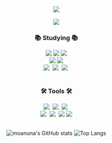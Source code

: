 <div align="center">
<!--  <img src="https://capsule-render.vercel.app/api?type=waving&color=auto&height=200&section=header&text=Seung%20Yeon&fontSize=50" /> -->
 <img src="https://github.com/moanuna/moanuna/assets/137742302/9ef5ff77-0039-43bf-91bf-ff5b8c5cfbc4" />
</div>

<br>

<div align="center">
 <a href="https://hits.seeyoufarm.com"><img src="https://hits.seeyoufarm.com/api/count/incr/badge.svg?url=https%3A%2F%2Fgithub.com%2Fmoanuna&count_bg=%23A9C6FF&title_bg=%23AAAAAA&icon=github.svg&icon_color=%23E7E7E7&title=hits&edge_flat=false"/></a>
</div>

<h3 align="center">📚 Studying 📚</h3>
<div align="center">
 <img src="https://img.shields.io/badge/swift-F54A2A?style=for-the-badge&logo=swift&logoColor=white"> 
 <img src="https://img.shields.io/badge/flutter-02569B?style=for-the-badge&logo=flutter&logoColor=#02569B"> 
 <img src="https://img.shields.io/badge/Tailwind CSS-06B6D4?style=for-the-badge&logo=Tailwind CSS&logoColor=white">
</div>
<div align="center">
 <img src="https://img.shields.io/badge/styled components-DB7093?style=for-the-badge&logo=styled-components&logoColor=white"/>
 <img src="https://img.shields.io/badge/css-1572B6?style=for-the-badge&logo=css3&logoColor=white">
</div>
<div align="center">
 <img src="https://img.shields.io/badge/react-20232a.svg?style=for-the-badge&logo=react&logoColor=61DAFB" />&nbsp
 <img src="https://img.shields.io/badge/javascript-F7DF1E.svg?style=for-the-badge&logo=javascript&logoColor=20232a" />&nbsp
 <img src="https://img.shields.io/badge/html5-E34F26.svg?style=for-the-badge&logo=html5&logoColor=white" />&nbsp
</div>

<br>

<h3 align="center">🛠 Tools 🛠</h3>
<div align="center">
  <img src="https://img.shields.io/badge/git-F05033.svg?style=for-the-badge&logo=git&logoColor=white" />&nbsp
  <img src="https://img.shields.io/badge/github-181717.svg?style=for-the-badge&logo=github&logoColor=white" />&nbsp
  <img src="https://img.shields.io/badge/Notion-F3F3F3.svg?style=for-the-badge&logo=notion&logoColor=black" />&nbsp
</div>

<div align="center">
  <img src="https://img.shields.io/badge/figma-F24E1E.svg?style=for-the-badge&logo=figma&logoColor=white" />&nbsp
  <img src="https://img.shields.io/badge/VSCode-2C2C32.svg?style=for-the-badge&logo=visual-studio-code&logoColor=22ABF3" />&nbsp
  <img src="https://img.shields.io/badge/docker-%230db7ed.svg?style=for-the-badge&logo=docker&logoColor=white"> 
 <img     src="https://img.shields.io/badge/Xcode-147EFB?style=for-the-badge&logo=Xcode&logoColor=white"/>
</div>

<br>

<div align=center>	
  
![moanuna's GitHub stats](https://github-readme-stats.vercel.app/api?username=moanuna&hide=contribs,prs)
![Top Langs](https://github-readme-stats.vercel.app/api/top-langs/?username=moanuna&layout=compact)
  
</div>

</div>
